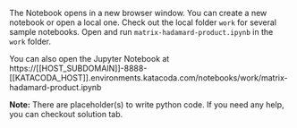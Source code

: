 The Notebook opens in a new browser window. You can create a new notebook or open a local one. Check out the local folder `work` for several sample notebooks. Open and run `matrix-hadamard-product.ipynb` in the `work` folder.

You can also open the Jupyter Notebook at https://[[HOST_SUBDOMAIN]]-8888-[[KATACODA_HOST]].environments.katacoda.com/notebooks/work/matrix-hadamard-product.ipynb

**Note:**
There are placeholder(s) to write python code. If you need any help, you can checkout solution tab.